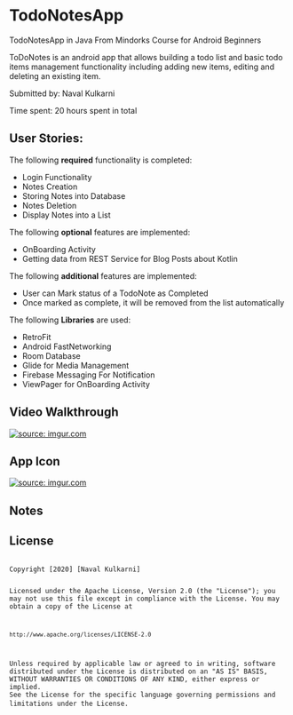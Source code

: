 # TodoNotesApp
TodoNotesApp in Java From Mindorks Course for Android Beginners

ToDoNotes is an android app that allows building a todo list and basic todo items management functionality including adding 
new items, editing and deleting an existing item.

Submitted by: Naval Kulkarni

Time spent: 20 hours spent in total

<h2>User Stories:</h2>

The following <b>required</b> functionality is completed:
<ul>
 <li>Login Functionality</li>
 <li>Notes Creation </li>
 <li>Storing Notes into Database</li>
<li>Notes Deletion</li>
 <li>Display Notes into a List</li>
 </ul>


The following <b>optional</b> features are implemented:
<ul>
<li>OnBoarding Activity</li>
<li>Getting data from REST Service for Blog Posts about Kotlin</li>
</ul>

The following <b>additional</b> features are implemented:
<ul>
 <li>User can Mark status of a TodoNote as Completed</li>
 <li>Once marked as complete, it will be removed from the list automatically</li>
</ul>

The following <b>Libraries</b> are used:
<ul>
 <li>RetroFit</li>
 <li>Android FastNetworking</li>
 <li>Room Database</li>
<li>Glide for Media Management</li>
 <li>Firebase Messaging For Notification</li>
 <li>ViewPager for OnBoarding Activity</li>
 </ul>

<div>
<h2>Video Walkthrough</h2>
 <a href="https://imgur.com/jZKIPXP" targrt="_parent" ><img src="https://i.imgur.com/jZKIPXPl.gif" title="source: imgur.com" /></a>
 </div>
<h2>App Icon</h2>
<a href="https://imgur.com/wKtr5Qm"><img src="https://i.imgur.com/wKtr5Qm.png" title="source: imgur.com" /></a>

<h2>Notes</h2>

<h2>License</h2>
<pre>
<code>
Copyright [2020] [Naval Kulkarni]

Licensed under the Apache License, Version 2.0 (the "License");
you may not use this file except in compliance with the License.
You may obtain a copy of the License at

    http://www.apache.org/licenses/LICENSE-2.0

Unless required by applicable law or agreed to in writing, software
distributed under the License is distributed on an "AS IS" BASIS,
WITHOUT WARRANTIES OR CONDITIONS OF ANY KIND, either express or implied.
See the License for the specific language governing permissions and
limitations under the License.
</code>
</pre>

 
